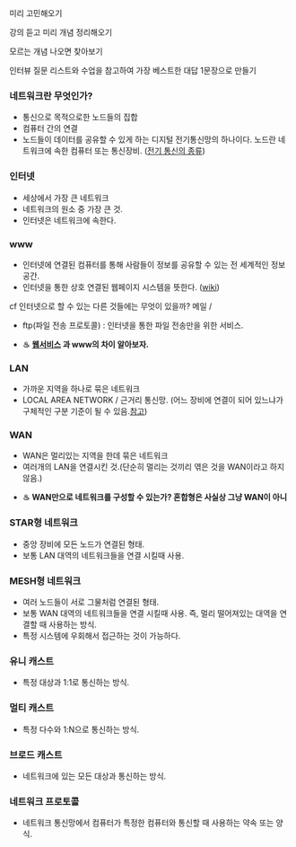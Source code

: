 미리 고민해오기

강의 듣고 미리 개념 정리해오기

모르는 개념 나오면 찾아보기

인터뷰 질문 리스트와 수업을 참고하여 가장 베스트한 대답 1문장으로 만들기


### 네트워크란 무엇인가?

- 통신으로 목적으로한 노드들의 집합
- 컴퓨터 간의 연결
- 노드들이 데이터를 공유할 수 있게 하는 디지털 전기통신망의 하나이다. 노드란 네트워크에 속한
컴퓨터 또는 통신장비.
([전기 통신의 종류](https://ko.wikipedia.org/wiki/%EC%A0%84%EA%B8%B0_%ED%86%B5%EC%8B%A0))

### 인터넷
- 세상에서 가장 큰 네트워크
- 네트워크의 원소 중 가장 큰 것.
- 인터넷은 네트워크에 속한다.


### www
- 인터넷에 연결된 컴퓨터를 통해 사람들이 정보를 공유할 수 있는 전 세계적인 정보 공간.
- 인터넷을 통한 상호 연결된 웹페이지 시스템을 뜻한다. 
([wiki](https://ko.wikipedia.org/wiki/%EC%9B%94%EB%93%9C_%EC%99%80%EC%9D%B4%EB%93%9C_%EC%9B%B9))

cf 인터넷으로 할 수 있는 다른 것들에는 무엇이 있을까?
메일 / 
* ftp(파일 전송 프로토콜) : 인터넷을 통한 파일 전송만을 위한 서비스.

* **♨** **[웹서비스](https://ko.wikipedia.org/wiki/%EC%9B%B9_%EC%84%9C%EB%B9%84%EC%8A%A4) 과 www의 차이 알아보자.**


### LAN

- 가까운 지역을 하나로 묶은 네트워크
- LOCAL AREA NETWORK / 근거리 통신망.
(어느 장비에 연결이 되어 있느냐가 구체적인 구분 기준이 될 수 있음.[참고](https://server-engineer.tistory.com/582))



### WAN

- WAN은 멀리있는 지역을 한데 묶은 네트워크
- 여러개의 LAN을 연결시킨 것.(단순히 멀리는 것끼리 엮은 것을 WAN이라고 하지 않음.)
* **♨** **WAN만으로 네트워크를 구성할 수 있는가? 혼합형은 사실상 그냥 WAN이 아니** 

### STAR형 네트워크

- 중앙 장비에 모든 노드가 연결된 형태.
- 보통 LAN 대역의 네트워크들을 연결 시킬때 사용.


### MESH형 네트워크

- 여러 노드들이 서로 그물처럼 연결된 형태.
- 보통 WAN 대역의 네트워크들을 연결 시킬때 사용. 즉, 멀리 떨어져있는 대역을 연결할 때 사용하는 방식.
- 특정 시스템에 우회해서 접근하는 것이 가능하다.


### 유니 캐스트

- 특정 대상과 1:1로 통신하는 방식.

### 멀티 캐스트

- 특정 다수와 1:N으로 통신하는 방식.

### 브로드 캐스트

- 네트워크에 있는 모든 대상과 통신하는 방식.


### 네트워크 프로토콜

- 네트워크 통신망에서 컴퓨터가 특정한 컴퓨터와 통신할 때 사용하는 약속 또는 양식.
